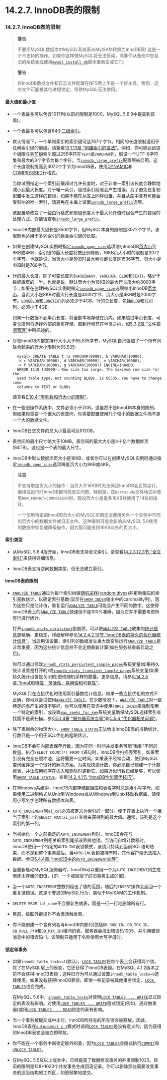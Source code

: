 # 14.2.7. InnoDB表的限制

### 14.2.7. InnoDB表的限制

> **警告**
>
> 不要把MySQL数据库中MySQL系统表从MyISAM转换为InnoDB表! 这是一个不支持的操作。如果你这样做MySQL将无法启动，除非你从备份中恢复旧的系统表或使用[`mysql_install_db`](../Chapter_04/04.04.03_mysql_install_db_Initialize_MySQL_Data_Directory.md)脚本重新生成它们。
	
> **警告**
> 
> 将InnoDB数据文件和日志文件配置在NFS卷上不是一个好主意。否则，这些文件可能被其他进程锁定，导致MySQL无法使用。

#### 最大值和最小值

* 一个表最多可以包含1017列(以前的限制是1000，MySQL 5.6.9中提高到该值)。

* 一个表最多可以包含64个[二级索引](../glossary.md#g_secondary_index)。

* 默认情况下，一个单列索引的索引键可达767个字节。相同的长度限制适用于任何索引键的前缀。请查看[13.1.13章,“创建索引的语法”](../Chapter_13/13.01.13_CREATE_INDEX_Syntax.md)。例如，你可能达到这个极限与[列前缀](../glossary.md#g_column_prefix)索引超过255字符在`TEXT`或`VARCHAR`列，假设一个UTF-8字符集和最大的3个字节为每个字符。当[`innodb_large_prefix`](../Chapter_14/14.02.06_InnoDB_Startup_Options_and_System_Variables.md#sysvar_innodb_large_prefix)配置项被启用，这个长度限制提高到3072个字节为InnoDB表，使用[DYNAMIC](../glossary.md#g_dynamic_row_format)和[COMPRESSED](../glossary.md#g_compressed_row_format)行格式。

	当你试图指定一个索引前缀超过允许长度时，对于非唯一索引该长度会静默地减小到最大长度。对于唯一索引，超过索引前缀会产生错误。为了避免在复制配置中发生这样的错误，如果不能在从库上同样设置，并且从库中含有可能会受影响的唯一索引，请避免在主库上设置[`innodb_large_prefix`](../Chapter_14/14.02.06_InnoDB_Startup_Options_and_System_Variables.md#sysvar_innodb_large_prefix)选项。
	
	该配置项改变了一些由行格式和前缀长度大于最大允许值时组合产生的错误的处理方式。详情请查看[`innodb_large_prefix`](../Chapter_14/14.02.06_InnoDB_Startup_Options_and_System_Variables.md#sysvar_innodb_large_prefix)。

* InnoDB内部最大键长是3500字节，但MySQL本身的限制是3072个字节。该限制也适用于多列索引的组合索引键的长度。

* 如果在创建MySQL实例时指定[`innodb_page_size`](../Chapter_14/14.02.06_InnoDB_Startup_Options_and_System_Variables.md#sysvar_innodb_page_size)选项缩小InnoDB[页大小](../glossary.md#g_page_size)到8KB或4KB，索引键的最大长度将按比例降低，16KB页大小时的限制是3072个字节。也就是说，当页大小是8KB时最大索引键长度是1536字节、页大小是4KB时是768字节。

* 行的最大长度，除了可变长度列([`VARBINARY`](../Chapter_11/11.04.02_The_BINARY_and_VARBINARY_Types.md)、[`VARCHAR`](../Chapter_11/11.04.01_The_CHAR_and_VARCHAR_Types.md)、[`BLOB`](../Chapter_11/11.04.03_The_BLOB_and_TEXT_Types.md)和[`TEXT`](../Chapter_11/11.04.03_The_BLOB_and_TEXT_Types.md))，略少于数据库页的一半。也就是说，默认页大小为16KB的最大行长度大约8000字节；如果在创建MySQL实例时指定[`innodb_page_size`](../Chapter_14/14.02.06_InnoDB_Startup_Options_and_System_Variables.md#sysvar_innodb_page_size)选项缩小InnoDB[页大小](../glossary.md#g_page_size)，当页大小是8KB时最大行长度是4000字节、页大小是4KB时是2000字节。[`LONGBLOB`](../Chapter_11/11.04.03_The_BLOB_and_TEXT_Types.md)和[`LONGTEXT`](../Chapter_11/11.04.03_The_BLOB_and_TEXT_Types.md)列必须少于4GB，行的总长度，包括[`BLOB`](../Chapter_11/11.04.03_The_BLOB_and_TEXT_Types.md)和[`TEXT`](../Chapter_11/11.04.03_The_BLOB_and_TEXT_Types.md)列，必须小于4GB。

	如果一行数据不到半页长度，将全部本地存储在页内。如果超过半页长度，可变长度列将选择外部的离页存储，直到行填充在半页之内，如[5.3.2章,“文件空间管理”](../Chapter_05/05.03.02_File_Space_Management.md)中所描述的。

* 尽管InnoDB内部支持行大小大于65,535字节，MySQL自己强加了一个所有列联合起来的行大小限制为65,535:


    	mysql> CREATE TABLE t (a VARCHAR(8000), b VARCHAR(10000),
    	-> c VARCHAR(10000), d VARCHAR(10000), e VARCHAR(10000),
    	-> f VARCHAR(10000), g VARCHAR(10000)) ENGINE=InnoDB;
    	ERROR 1118 (42000): Row size too large. The maximum row size for the
    	used table type, not counting BLOBs, is 65535. You have to change some
    	columns to TEXT or BLOBs

	请查看[E.10.4,“表列数和行大小的限制”](../Appendix_E/E.10.04_Limits_on_Table_Column_Count_and_Row_Size.md)。

* 在一些旧操作系统中，文件必须小于2GB。这虽然不是InnoDB本身的限制，但如果你需要一个很大的表空间，你需要配置使用几个较小的数据文件而不是一个大的数据文件。

* InnoDB日志文件的总大小最高可达512GB。

* 表空间的最小尺寸略大于10MB。表空间的最大大小是4十亿个数据库页(64TB)。这也是一个表的最大尺寸。

* InnoDB中默认数据库页大小是16KB，或者你可以在创建MySQL实例时通过指定[`innodb_page_size`](../Chapter_14/14.02.06_InnoDB_Startup_Options_and_System_Variables.md#sysvar_innodb_page_size)选项降低页大小为8KB或4KB。

> **注意**
> 
> 不支持增加页大小的操作：当页大于16KB时无法保证InnoDB会正常运行。编译或运行时InnoDB都可能发生问题。特别是，在`Barracuda`文件格式中使用`ROW_FORMAT=COMPRESSED`时，假设页大小是最多16KB并使用了14位的指针。
> 
> 一个使用特定的InnoDB页大小的MySQL实例无法使用另外一个实例中不同的页大小的数据文件或日志文件。这种限制可能会影响从MySQL 5.6使用的数据中恢复或降级操作，因为那可能支持16KB以外的页大小。

#### 索引类型

* 从MySQL 5.6.4版开始，InnoDB表支持全文索引。请查看[14.2.3.12.3节,“全文索引”](../Chapter_14/14.02.03_InnoDB_Concepts_and_Architecture.md#14.02.03.12.03)来获得详细信息。

* InnoDB表支持空间数据类型，但无法建立索引。

#### InnoDB表的限制

* [`ANALYZE TABLE`](../Chapter_13/13.07.02_Table_Maintenance_Statements.md#13.07.02.01)通过为每个索引树做[随机采样(random dives)](../glossary.md#g_random_dive)并更新相应的索引基数估计，以确定索引基数(显示在[`SHOW INDEX`](../Chapter_13/13.07.05_SHOW_Syntax.md#13.07.05.23)输出中的cardinality列)。因为这些只是估计值，重复运行[`ANALYZE TABLE`](../Chapter_13/13.07.02_Table_Maintenance_Statements.md#13.07.02.01)可能会产生不同的数字。这使得InnoDB表上的[`ANALYZE TABLE`](../Chapter_13/13.07.02_Table_Maintenance_Statements.md#13.07.02.01)快速但不是100%准确，因为它并不需要考虑所有行进行统计。

	打开[`innodb_stats_persistent`](../Chapter_14/14.02.06_InnoDB_Startup_Options_and_System_Variables.md#sysvar_innodb_stats_persistent)配置项，可以使[`ANALYZE TABLE`](../Chapter_13/13.07.02_Table_Maintenance_Statements.md#13.07.02.01)收集的[统计信息](../glossary.md#g_statistics)更精确、更稳定，详细解释参见[14.2.4.2.10节,”InnoDB表的持久的优化器统计信息”](../Chapter_14/14.02.04_InnoDB_Performance_Tuning_and_Troubleshooting.md#14.02.04.02.10)。当启用该设置，索引列的数据发生重大改变后运行[`ANALYZE TABLE`](../Chapter_13/13.07.02_Table_Maintenance_Statements.md#13.07.02.01)是非常重要，因为这些统计信息并不会定期重新计算(如在服务器重新启动之后)。
	
	你可以通过修改[`innodb_stats_persistent_sample_pages`](../Chapter_14/14.02.06_InnoDB_Startup_Options_and_System_Variables.md#sysvar_innodb_stats_persistent_sample_pages)系统变量(如果持久统计设置是打开的)或[`innodb_stats_transient_sample_pages`](../Chapter_14/14.02.06_InnoDB_Startup_Options_and_System_Variables.md#sysvar_innodb_stats_transient_sample_pages)系统变量(如果持久统计设置是关闭的)更改随机采样的数量。更多信息，请参见[14.2.5章,“InnoDB特性：灵活性、易用性和可靠性”](../Chapter_14/14.02.05_InnoDB_Features_for_Flexibility_Ease_of_Use_and_Reliability.md)。
	
	MySQL只在连接优化时使用索引基数估计信息。如果一些连接优化的方式不正确，你可以尝试使用[`ANALYZE TABLE`](../Chapter_13/13.07.02_Table_Maintenance_Statements.md#13.07.02.01)。在少数情况下，[`ANALYZE TABLE`](../Chapter_13/13.07.02_Table_Maintenance_Statements.md#13.07.02.01)对一些特定的表产生的值不够好，你可以使用在查询中使用`FORCE INDEX`来强制使用一个特定的索引，或设置[`max_seeks_for_key`](../Chapter_05/05.01.04_Server_System_Variables.md#sysvar_max_seeks_for_key)系统变量确保MySQL选择索引查找而不是表扫描。参见[5.1.4章,“服务器系统变量”](../Chapter_05/05.01.04_Server_System_Variables.md)和[C.5.6,“优化器相关问题”](../Appendix_C/C.05.06_Optimizer-Related_Issues.md)。

* 除了表剩余的物理大小，[`SHOW TABLE STATUS`](../Chapter_13/13.07.05_SHOW_Syntax.md#13.07.05.37)无法给出InnoDB表的准确统计。行数只是一个用于SQL优化的粗略估计。

* InnoDB不会在内部表保存行数，因为在同一时间并发事务可能“看到”不同的数量。执行`SELECT COUNT(*) FROM t`语句时，InnoDB会扫描表索引，如果索引没有完全在缓冲池，这将需要一定时间。如果表不经常变动，使用MySQL查询缓存是一个很好的解决方案。为实现快速计数，你必须自己创建一个计数器表，并让应用程序在插入和删除时更新它。如果近似行数已经足够，可以使用[`SHOW TABLE STATUS`](../Chapter_13/13.07.05_SHOW_Syntax.md#13.07.05.37)。查看[14.2.4.1节,“InnoDB性能调优技巧”](../Chapter_14/14.02.04_InnoDB_Performance_Tuning_and_Troubleshooting.md#14.02.04.01)。

* 在Windows系统中，InnoDB内部存储数据库和表名字时总是用小写字母。如果使用二进制格式从Unix到Windows或从Windows到Unix移动数据库，请使用小写名字创建所有数据库和表。

* `AUTO_INCREMENT`列`ai_col`必须被定义为索引的一部分，便于在表上执行一个相当于索引上的`SELECT MAX(ai_col)`查找来获得列的最大值。通常，该列是这个索引的第一列。

* 当初始化一个之前指定的`AUTO_INCREMENT`列时，InnoDB会在与`AUTO_INCREMENT`列相关的索引尾部设置排他锁。当访问自增计数器时，InnoDB使用一个特定的`AUTO-INC`表锁模式，该锁只持续到当前SQL语句结束，而不是到整个事务最后。当`AUTO-INC`表锁被持有时，其他客户端无法插入数据。参见[5.4.4章,“InnoDB中的`AUTO_INCREMENT`处理”](../Chapter_05/05.04.04_AUTO_INCREMENT_Handling_in_InnoDB.md)。

* 当重新启动MySQL服务器时，InnoDB可以重用一个为`AUTO_INCREMENT`列生成但还未存储的旧值，(即，一个被回滚了的旧事务生成的值)。

* 当一个`AUTO_INCREMENT`整数列超出了值的范围，随后的`INSERT`操作会返回一个重复键错误。这是个普通的MySQL行为，类似于MyISAM的工作机制。

* `DELETE FROM tbl_name`不会重新生成表，而是一行一行地删除所有行。

* 目前，级联外键操作不会激活触发器。

* 你不能创建一个含有列名与InnoDB内部列(包括`DB_ROW_ID`、`DB_TRX_ID`、 `DB_ROLL_PTR`和`DB_MIX_ID`)相同的表。服务器会报出错误码1005，并引用错误消息中的错误码-1。该限制只适用于名称使用大写字母时。

#### 锁定和事务

* 如果`innodb_table_locks=1`(默认)，[`LOCK TABLES`](../Chapter_13/13.03.05_LOCK_TABLES_and_UNLOCK_TABLES_Syntax.md)在每个表上会获得两个锁。除了在MySQL层上的表锁，它还获得了InnoDB表锁。在MySQL 4.1.2版本之前不会获得InnoDB表锁；这种旧行为可以通过设置`innodb_table_locks=0`选择使用。如果没有获得InnoDB表锁，即使一些记录被其他事务锁定，[`LOCK TABLES`](../Chapter_13/13.03.05_LOCK_TABLES_and_UNLOCK_TABLES_Syntax.md)也会完成。

	在MySQL 5.6中，[`innodb_table_locks`](../Chapter_14/14.02.06_InnoDB_Startup_Options_and_System_Variables.md#sysvar_innodb_table_locks)对使用[`LOCK TABLES ... WRITE`](../Chapter_13/13.03.05_LOCK_TABLES_and_UNLOCK_TABLES_Syntax.md)显式锁定的表没有影响。对使用[`LOCK TABLES ... WRITE`](../Chapter_13/13.03.05_LOCK_TABLES_and_UNLOCK_TABLES_Syntax.md)隐式锁定(例如，通过触发器)或用[`LOCK TABLES ... READ`](../Chapter_13/13.03.05_LOCK_TABLES_and_UNLOCK_TABLES_Syntax.md)锁定的表有影响。

* 当一个事务被提交或中止时，InnoDB所持有的所有锁会被释放。因此，InnoDB表在[`autocommit = 1`](../Chapter_05/05.01.04_Server_System_Variables.md#sysvar_autocommit)模式时调用[`LOCK TABLES`](../Chapter_13/13.03.05_LOCK_TABLES_and_UNLOCK_TABLES_Syntax.md)是没有意义的，因为获得的InnoDB表锁会被立即释放。

* 你不能在一个事务中间锁定额外的表，因为[`LOCK TABLES`](../Chapter_13/13.03.05_LOCK_TABLES_and_UNLOCK_TABLES_Syntax.md)会隐式执行[`COMMIT`](../Chapter_13/13.03.01_START_TRANSACTION_COMMIT_and_ROLLBACK_Syntax.md)和[`UNLOCK TABLES`](../Chapter_13/13.03.05_LOCK_TABLES_and_UNLOCK_TABLES_Syntax.md)。

* 在MySQL 5.5及以上版本中，已经提高了数据修改事务的并发限制1023。目前的限制是128*1023个并发事务生成回滚记录。你可以删除那些需要改变事务的适当结构的工作区，如更频繁地提交。
